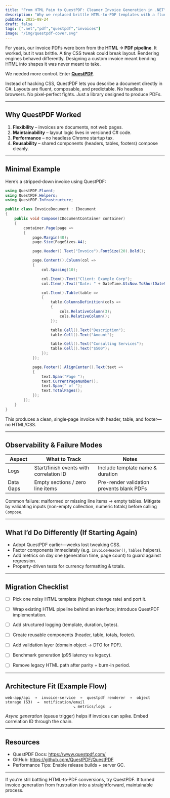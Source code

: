 ```yaml
---
title: "From HTML Pain to QuestPDF: Cleaner Invoice Generation in .NET"
description: "Why we replaced brittle HTML-to-PDF templates with a fluent C# document pipeline using QuestPDF—example, observability, migration checklist."
pubDate: 2025-08-24
draft: false
tags: [".net","pdf","questpdf","invoices"]
image: "/img/questpdf-cover.svg"
---
```


For years, our invoice PDFs were born from the **HTML → PDF pipeline**. It worked, but it was brittle. A tiny CSS tweak could break layout. Rendering engines behaved differently. Designing a custom invoice meant bending HTML into shapes it was never meant to take.

We needed more control. Enter **[QuestPDF](https://www.questpdf.com/)**.

Instead of hacking CSS, QuestPDF lets you describe a document directly in C#. Layouts are fluent, composable, and predictable. No headless browsers. No pixel‑perfect fights. Just a library designed to produce PDFs.

---

## Why QuestPDF Worked

1. **Flexibility** – invoices are documents, not web pages.
2. **Maintainability** – layout logic lives in versioned C# code.
3. **Performance** – no headless Chrome startup tax.
4. **Reusability** – shared components (headers, tables, footers) compose cleanly.

---

## Minimal Example

Here’s a stripped‑down invoice using QuestPDF:

```csharp
using QuestPDF.Fluent;
using QuestPDF.Helpers;
using QuestPDF.Infrastructure;

public class InvoiceDocument : IDocument
{
    public void Compose(IDocumentContainer container)
    {
        container.Page(page =>
        {
            page.Margin(40);
            page.Size(PageSizes.A4);

            page.Header().Text("Invoice").FontSize(20).Bold();

            page.Content().Column(col =>
            {
                col.Spacing(10);

                col.Item().Text("Client: Example Corp");
                col.Item().Text("Date: " + DateTime.UtcNow.ToShortDateString());

                col.Item().Table(table =>
                {
                    table.ColumnsDefinition(cols =>
                    {
                        cols.RelativeColumn(3);
                        cols.RelativeColumn();
                    });

                    table.Cell().Text("Description");
                    table.Cell().Text("Amount");

                    table.Cell().Text("Consulting Services");
                    table.Cell().Text("$500");
                });
            });

            page.Footer().AlignCenter().Text(text =>
            {
                text.Span("Page ");
                text.CurrentPageNumber();
                text.Span(" of ");
                text.TotalPages();
            });
        });
    }
}
```

This produces a clean, single‑page invoice with header, table, and footer—no HTML/CSS.

---

## Observability & Failure Modes

| Aspect | What to Track | Notes |
| ------ | ------------- | ----- |
| Logs | Start/finish events with correlation ID | Include template name & duration |
| Data Gaps | Empty sections / zero line items | Pre-render validation prevents blank PDFs |

Common failure: malformed or missing line items → empty tables. Mitigate by validating inputs (non-empty collection, numeric totals) before calling `Compose`.

---

## What I’d Do Differently (If Starting Again)

* Adopt QuestPDF earlier—weeks lost tweaking CSS.
* Factor components immediately (e.g. `InvoiceHeader()`, `Tables` helpers).
* Add metrics on day one (generation time, page count) to guard against regression.
* Property-driven tests for currency formatting & totals.

---

## Migration Checklist

- [ ] Pick one noisy HTML template (highest change rate) and port it.
- [ ] Wrap existing HTML pipeline behind an interface; introduce QuestPDF implementation.
- [ ] Add structured logging (template, duration, bytes).
- [ ] Create reusable components (header, table, totals, footer).
- [ ] Add validation layer (domain object → DTO for PDF).
- [ ] Benchmark generation (p95 latency vs legacy).
- [ ] Remove legacy HTML path after parity + burn-in period.


---

## Architecture Fit (Example Flow)

```
web-app/api  →  invoice-service  →  questpdf renderer  →  object storage (S3)  →  notification/email
                              ↘ metrics/logs  ↙
```

*Async generation* (queue trigger) helps if invoices can spike. Embed correlation ID through the chain.

---

## Resources

- QuestPDF Docs: https://www.questpdf.com/
- GitHub: https://github.com/QuestPDF/QuestPDF
- Performance Tips: Enable release builds + server GC.

---

If you’re still battling HTML‑to‑PDF conversions, try QuestPDF. It turned invoice generation from frustration into a straightforward, maintainable process.